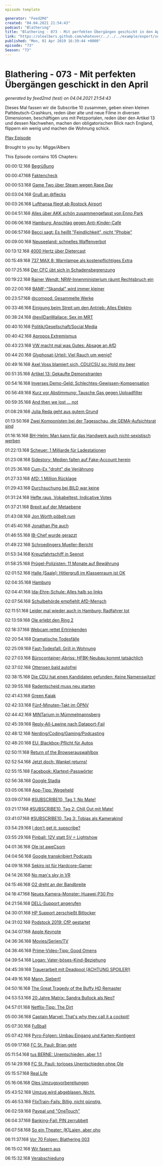 ```yaml
---
episode template

generator: "Feed2Md"
created: "04.04.2021 21:54:43"
podcast: "Blathering"
title: "Blathering - 073 - Mit perfekten Übergängen geschickt in den April"
link: "https://olealbers.github.com/whatever/../../../example/export/seasons/4/2019/4/Blathering - 073 - Mit perfekten Übergängen geschickt in den April.md"
published: "Mon, 01 Apr 2019 16:39:44 +0000"
episode: "73"
Season: "73"
---
```


# Blathering - 073 - Mit perfekten Übergängen geschickt in den April
_generated by feed2md (test) on 04.04.2021 21:54:43_

Dieses Mal fassen wir die Subscribe 10 zusammen, geben einen kleinen Pattdeutsch-Crashkurs, reden über alte und neue Filme in diversen Dimensionen, beschäftigen uns mit Petzportalen, reden über den Artikel 13 und dessen Nachwehen, machen den obligatorischen Blick nach England, flippern ein wenig und machen die Wohnung schick.

[Play Episode](https://www.blathering.de/podlove/file/715/s/feed/c/mp3/blathering_073.mp3)

Brought to you by: Migge/Albers

This Episode contains 105 Chapters:


00:00:12.168 [Begrüßung]()

00:00:47.168 [Faktencheck]()

00:00:53.168 [Game Two über Steam wegen Rape Day](https://youtu.be/D4YlaH5aHbo?t=1678)

00:03:04.168 [Gruß an @flecks](https://twitter.com/flecks)

00:03:26.168 [Lufthansa fliegt ab Rostock Airport](https://www.ndr.de/nachrichten/mecklenburg-vorpommern/Rostock-Laage-Lufthansa-fliegt-nach-Muenchen,flughafenrostock116.html)

00:04:51.168 [Alles über AKK schön zusammengefasst von Enno Park](https://threadreaderapp.com/thread/1108006690732081152.html?refreshed=yes)

00:06:06.168 [Hamburg: Anschlag gegen Anti-Kinder-Café](http://www.spiegel.de/lebenundlernen/schule/moki-s-goodies-in-hamburg-cafe-will-keine-kinder-wird-mit-farbe-beschmiert-a-1259248.html)

00:06:57.168 [Becci sagt: Es heißt "Feindlichkeit", nicht "Phobie"](https://twitter.com/Genderbeitrag/status/1108051657613553665)

00:09:00.168 [Neuseeland: schnelles Waffenverbot](https://www.noz.de/deutschland-welt/politik/artikel/1683017/waffenverbot-in-neuseeland)

00:13:12.168 [4000 Hertz über Dietercast](https://viertausendhertz.de/frq42#t=3798)

00:15:49.168 [737 MAX 8: Warnlampe als kostenpflichtiges Extra](http://www.spiegel.de/wissenschaft/technik/boeing-737-max-fehlten-sicherheitsfunktionen-weil-sie-extra-kosten-a-1259117.html)

00:17:25.168 [Der CFC übt sich in Schadensbegrenzung](https://www.tagesspiegel.de/sport/erstes-heimspiel-nach-neonazi-eklat-chemnitzer-fc-setzt-zeichen-gegen-extremismus/24137566.html)

00:19:22.168 [Rainer Wendt: NRW-Innenministerium räumt Rechtsbruch ein](https://www.waz.de/politik/nrw-innenministerium-raeumt-im-fall-wendt-rechtsbruch-ein-id213828031.html)

00:22:00.168 [BAMF-"Skandal" wird immer kleiner](https://daserste.ndr.de/panorama/archiv/2019/BAMF-Skandal-wird-immer-kleiner,bamf204.html)

00:23:57.168 [@compod: Gesammelte Werke](https://nonotoriety.com/)

00:33:46.168 [Einigung beim Streit um den Antrieb: Alles Elektro](https://www.faz.net/aktuell/wirtschaft/unternehmen/vw-daimler-und-bmw-einigen-sich-auf-elektro-auto-strategie-16100230.html)

00:38:24.168 [@evilDanWallace: Sex im MRT](https://twitter.com/evildanwallace/status/1108715364874141696)

00:40:10.168 [Politik/Gesellschaft/Social Media]()

00:40:42.168 [Apropos Extremismus](https://www.tagesspiegel.de/politik/drohungen-per-mail-rathaeuser-in-mehreren-deutschen-staedten-geraeumt/24144810.html)

00:43:23.168 [VW macht mal was Gutes: Absage an AfD](https://twitter.com/Volksverpetzer/status/1108291262313054208)

00:44:20.168 [Glyphosat-Urteil: Viel Rauch um wenig?](https://threadreaderapp.com/thread/1108304164747120640.html)

00:49:16.168 [Axel Voss blamiert sich, CDU/CSU so: Hold my beer](https://threadreaderapp.com/thread/1108405946219401217.html)

00:51:35.168 [Artikel 13: Gekaufte Demonstranten](https://threadreaderapp.com/thread/1109881402638692352.html)

00:54:16.168 [Inverses Demo-Geld: Schlechtes-Gewissen-Kompensation](https://twitter.com/Illuminatus23/status/1106130812515373056)

00:56:49.168 [Kurz vor Abstimmung: Tausche Gas gegen Uploadfilter](https://edition.faz.net/faz-edition/wirtschaft/2019-03-26/f30a5870c08cc1e1b4524c1be19d1faf/?GEPC=s3)

00:59:35.168 [And then we lost … not](https://logbuch-netzpolitik.de/lnp293-versteckt-hintenrum)

01:08:29.168 [Julia Reda geht aus gutem Grund](http://mab.nu/2018/11/16/a-friend-called-niles/)

01:13:50.168 [Zwei Komponisten bei der Tagesschau, die GEMA-Aufsichtsrat sind](https://twitter.com/Angriffsmacht/status/1109737023265562625)

01:16:16.168 [BH-Helm: Man kann für das Handwerk auch nicht-sexistisch werben](https://pinkstinks.de/handwerk)

01:22:13.168 [Scheuer: 1 Milliarde für Ladestationen](https://t3n.de/news/e-autos-scheuer-will-eine-milliarde-euro-zusaetzlich-fuer-private-ladestationen-1153949/)

01:23:08.168 [Sidestory: Medien fallen auf Fake-Account herein](https://meedia.de/2019/03/25/bams-faellt-auf-fake-twitteraccount-von-ju-chef-kuban-herein/)

01:25:36.168 [Cum-Ex "droht" die Verjährung](https://www.tagesschau.de/wirtschaft/steuern-cumex-ermittlungen-101.html)

01:27:33.168 [AfD: 1 Million Rücklage](http://www.spiegel.de/politik/deutschland/afd-legt-eine-million-euro-fuer-moegliche-strafzahlungen-zurueck-a-1260509.html)

01:29:43.168 [Durchsuchung bei BILD war keine](http://www.taz.de/Neue-Hinweise-zu-Drohschreiben/!5582894/)

01:31:24.168 [Hefte raus, Vokabeltest: Indicative Votes](https://www.nzz.ch/international/was-bedeuten-indicative-votes-ld.1469780)

01:37:21.168 [Brexit auf der Metaebene](https://www.taz.de/!5579705/)

01:43:08.168 [Jon Worth pöbelt rum](https://twitter.com/jonworth/status/1110190491386159105)

01:45:40.168 [Jonathan Pie auch](https://www.youtube.com/watch?v=-IL2XwSkFJQ)

01:46:55.168 [IB-Chef wurde gerazzt](https://www.t-online.de/nachrichten/ausland/id_85467300/oesterreich-identitaeren-chef-erhielt-offenbar-geld-von-christchurch-attentaeter.html)

01:49:22.168 [Schroedingers Mueller-Bericht](https://www.kuechenstud.io/lagedernation/2019/03/28/ldn135-urheberrecht-mueller-report-raser-deutschlands-klimaschutz-verkehrswendeplan-ua-breitscheidplatz-brexit/?t=28:20,42:40)

01:53:34.168 [Kreuzfahrtschiff in Seenot](http://www.spiegel.de/panorama/gesellschaft/viking-sky-schiffshavarie-ist-ein-lehrstueck-ueber-menschlichkeit-a-1259586.html)

01:58:25.168 [Prügel-Polizisten: 11 Monate auf Bewährung](https://www.augsburger-allgemeine.de/augsburg/Betrunkene-Polizisten-greifen-Fluechtling-an-und-duerfen-Job-wohl-behalten-id53889061.html)

02:01:52.168 [Halle (Saale): Hitlergruß im Klassenraum ist OK](https://www.mz-web.de/halle-saale/er-rief--sieg-heil---18-jaehriger-zeigte-hitlergruss-an-schule---und-wird-nicht-bestraft-32247954)

02:04:35.168 [Hamburg]()

02:04:41.168 [Ida-Ehre-Schule: Alles halb so links](https://twitter.com/rim_light/status/1108765640888930305)

02:07:56.168 [Schulbehörde empfiehlt AfD-Mensch](http://www.taz.de/!5580115/)

02:11:51.168 [Leider mal wieder auch in Hamburg: Radfahrer tot](https://twitter.com/stammtischphilo/status/1108994472992481280)

02:13:59.168 [Ole erlebt den Ring 2](https://twitter.com/stammtischphilo/status/1108701510895128583)

02:18:37.168 [Webcam rettet Ertrinkenden](https://www.presseportal.de/blaulicht/pm/82522/4223625)

02:20:54.168 [Dramatische Todesfälle](https://www.t-online.de/nachrichten/panorama/kriminalitaet/id_85469266/hamburg-24-jaehriger-stirbt-bei-unfall-auf-koehlbrandbruecke-illegales-rennen-.html)

02:25:09.168 [Fast-Todesfall: Grill in Wohnung](https://www.mopo.de/hamburg/polizei/eltern-und-kinder-verletzt-familie-heizt-mit-holzkohlegrill-32295098)

02:27:03.168 [Bürocontainer-Abriss: HFBK-Neubau kommt tatsächlich](https://www.sprinkenhof.de/projektmanagement/projekte/aktuelle/neubau-erweiterungsbau-atelierhaus-(hfbk))

02:37:02.168 [Ottensen bald autofrei](https://twitter.com/mopo/status/1111540420025176064?s=21)

02:38:15.168 [Die CDU hat einen Kandidaten gefunden: Keine Namenswitze!](https://www.abendblatt.de/hamburg/article216734165/CDU-benennt-Wunsch-Spitzenkandidaten-fuer-Buergerschaftswahl.html)

02:39:55.168 [Radentscheid muss neu starten](https://radentscheid-hamburg.de/)

02:41:43.168 [Green Kajak](https://www.sat1regional.de/green-kayak-wer-muell-sammelt-darf-kostenlos-paddeln/)

02:42:33.168 [Fünf-Minuten-Takt im ÖPNV](https://www.abendblatt.de/hamburg/article216785393/HVV-Fahrplaene-bald-ueberfluessig-SPD-will-Hamburg-Takt-mit-5-Minuten-Garantie-an-jedem-Ort-in-Hamburg-einfuehren.html)

02:44:42.168 [MINTarium in Mümmelmannsberg](https://www.hamburg.de/bsb/pressemitteilungen/12372962/2019-03-27-bsb-eroeffnung-mintarium/)

02:45:39.168 [Reply-All-Lawine nach Dataport-Fail](https://www.mopo.de/hamburg/mega-panne-in-hamburg-stadt-mitarbeiterin-verschickt-mail---und-legt-behoerden-lahm-32280488)

02:48:12.168 [Nerding/Coding/Gaming/Podcasting]()

02:48:20.168 [EU: Blackbox-Pflicht für Autos](https://winfuture.de/news,108099.html)

02:50:11.168 [Return of the Browserauswahlbox](https://www.zdnet.de/88356657/android-bald-mit-auswahlbox-fuer-browser-und-suchmaschine/)

02:52:54.168 [Jetzt doch: Wankel returns!](https://twitter.com/stammtischphilo/status/1109158621135454210)

02:55:15.168 [Facebook: Klartext-Passwörter](https://www.zdnet.de/88356927/facebook-speichert-mehrere-hundert-millionen-passwoerter-im-klartext/)

02:56:38.168 [Google Stadia](https://twitter.com/stammtischphilo/status/1108424443905433600)

03:05:06.168 [App-Tipp: Wegeheld](https://twitter.com/tmigge/status/1111170414603051008)

03:09:07.168 [#SUBSCRIBE10, Tag 1: No Mate!](https://www.esgehtumdiewurst.com/)

03:21:17.168 [#SUBSCRIBE10, Tag 2: Chill Out mit Mate!](https://twitter.com/SebasRoth)

03:41:07.168 [#SUBSCRIBE10, Tag 3: Tobias als Kamerakind](https://twitter.com/Genderbeitrag/status/1109769923629383681)

03:54:29.168 [I don’t get it: supscribe?](https://twitter.com/stammtischphilo/status/1109060880384307201)

03:55:29.168 [Pinball: 12V statt 5V = Lightshow](https://twitter.com/stammtischphilo/status/1110637329692221441)

04:01:36.168 [Ole ist aweCsom](https://github.com/OleAlbers/aweCsome)

04:04:56.168 [Google transkribiert Podcasts](https://www.androidpolice.com/2019/03/26/google-podcasts-in-episode-search-is-coming-shows-now-being-fully-transcribed/)

04:09:18.168 [Sekiro ist für Hardcore-Gamer](https://twitter.com/stammtischphilo/status/1110449380266528768)

04:14:26.168 [No man's sky in VR](https://twitter.com/stammtischphilo/status/1110959558409756672)

04:15:46.168 [O2 dreht an der Bandbreite](https://speedof.me/)

04:18:47.168 [Neues Kamera-Monster: Huawei P30 Pro](https://www.zdnet.de/88357119/huawei-stellt-p30-pro-mit-leica-quad-camera-system-vor/)

04:21:56.168 [DELL-Support angerufen](https://www.dell.com/de-de)

04:30:01.168 [HP Support zerschießt Bitlocker](https://de.wikipedia.org/wiki/BitLocker)

04:31:02.168 [Podstock 2019: CfP gestartet](https://twitter.com/tmigge/status/1111566743175159808)

04:34:07.168 [Apple Keynote](https://www.theguardian.com/tv-and-radio/2019/mar/25/apple-tv-plus-less-a-rival-to-netflix-more-a-smug-religious-cult-oprah-winfrey-steven-spielberg)

04:36:36.168 [Movies/Serien/TV]()

04:36:46.168 [Prime-Video-Tipp: Good Omens](https://www.youtube.com/watch?v=hUJoR4vlIIs)

04:39:54.168 [Logan: Vater-böses-Kind-Beziehung](https://www.youtube.com/watch?v=o3oTvLWvzpk)

04:45:39.168 [Trauerarbeit mit Deadpool (ACHTUNG SPOILER!)](http://www.filmtabs.de/ft/2018/05/16/deadpool-2/)

04:49:16.168 [Mann, Siebert!](https://twitter.com/stammtischphilo/status/1108451810493284358)

04:50:16.168 [The Great Tragedy of the Buffy HD Remaster](https://twitter.com/stammtischphilo/status/1110969842973229056)

04:53:53.168 [20 Jahre Matrix: Sandra Bullock als Neo?](https://www.themarysue.com/sandra-bullock-almost-neo-in-the-matrix/)

04:57:01.168 [Netflix-Tipp: The Dirt](https://www.netflix.com/title/80169469)

05:00:36.168 [Captain Marvel: That's why they call it a cockpit!](https://threadreaderapp.com/thread/1110587248490078208.html)

05:07:30.168 [Fußball]()

05:07:42.168 [Pyro-Folgen: Umbau Eingang und Karten-Kontigent](https://www.mopo.de/sport/fc-st-pauli/ultras-privilegien-eingeschraenkt-derby-folgen--st--pauli-verkuendet-harte-massnahmen--32292172)

05:09:17.168 [FC St. Pauli: Brian geht](https://www.liga-zwei.de/fc-st-pauli-koglin-verlaesst-das-millerntor/)

05:11:54.168 [tus BERNE: Unentschieden, aber 1:1](http://www.fussball.de/spiel/harksheide-2-tus-berne-2/-/spiel/023R65QRLC000000VS54898DVTVU1VI3)

05:14:29.168 [FC St. Pauli: torloses Unentschieden ohne Ole](https://www.fcstpauli.com/news/der-fc-st-pauli-trennt-sich-torlos-vom-msv-duisburg-1819/)

05:15:57.168 [Real Life]()

05:16:06.168 [Oles Umzugsvorbereitungen](https://twitter.com/tmigge/status/1111752499197870080)

05:43:52.168 [Umzug wird abgeblasen. Nicht.](https://twitter.com/stammtischphilo/status/1110812867836760064)

05:46:53.168 [FlixTrain-Fails: Billig, nicht günstig.](https://www.flixtrain.de/)

06:02:59.168 [Paypal und "OneTouch"](https://twitter.com/stammtischphilo/status/1110237330965782528)

06:04:37.168 [Banking-Fail: PIN zerrubbelt]()

06:07:58.168 [So ein Theater: (K)Laien, aber oho](http://www.trittauer-laienspieler.de/)

06:11:37.168 [Vor 70 Folgen: Blathering 003](http://www.blathering.de/2016/07/blathering-003-kein-finale-fuer-carlo-paula-und-mary/)

06:15:02.168 [Wir fasern aus]()

06:15:32.168 [Verabschiedung]()


